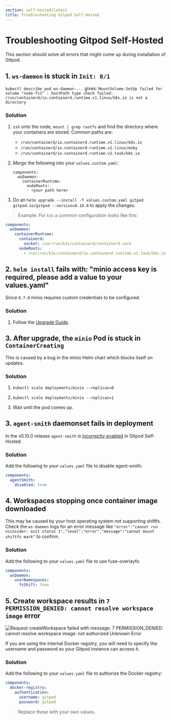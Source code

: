 ```yaml
---
section: self-hosted/latest
title: Troubleshooting Gitpod Self-Hosted
---
```


<script context="module">
  export const prerender = true;
</script>

# Troubleshooting Gitpod Self-Hosted

This section should solve all errors that might come up during installation of Gitpod.

## 1. `ws-daemon` is stuck in `Init: 0/1`

`kubectl describe pod ws-daemon-...` gives:
`MountVolume.SetUp failed for volume "node-fs1" : hostPath type check failed: /run/containerd/io.containerd.runtime.v1.linux/k8s.io is not a directory`

### Solution

1.  `ssh` onto the node, `mount | grep rootfs` and find the directory where your containers are stored. Common paths are:

    - `/run/containerd/io.containerd.runtime.v1.linux/k8s.io`
    - `/run/containerd/io.containerd.runtime.v1.linux/moby`
    - `/run/containerd/io.containerd.runtime.v2.task/k8s.io`

2.  _Merge_ the following into your `values.custom.yaml`:

    ```
    components:
      wsDaemon:
        containerRuntime:
          nodeRoots:
          - <your path here>
    ```

3.  Do an `helm upgrade --install -f values.custom.yaml gitpod gitpod.io/gitpod --version=0.10.0` to apply the changes.

> Example: For `k3s` a common configuration looks like this:

```yaml
components:
  wsDaemon:
    containerRuntime:
      containerd:
        socket: /var/run/k3s/containerd/containerd.sock
      nodeRoots:
        - /var/run/k3s/containerd/io.containerd.runtime.v2.task/k8s.io
```

## 2. `helm install` fails with: "minio access key is required, please add a value to your values.yaml"

Since `0.7.0` minio requires custom credentials to be configured.

### Solution

1.  Follow the [Upgrade Guide](./updating).

## 3. After upgrade, the `minio` Pod is stuck in `ContainerCreating`

This is caused by a bug in the minio Helm chart which blocks itself on updates.

### Solution

1.  `kubectl scale deployments/minio --replicas=0`

1.  `kubectl scale deployments/minio --replicas=1`

1.  Wait until the pod comes up.

## 3. `agent-smith` daemonset fails in deployment

In the v0.10.0 release `agent-smith` is [incorrectly enabled](https://github.com/gitpod-io/gitpod/issues/4885#issuecomment-884205801) in Gitpod Self-Hosted.

### Solution

Add the following to your `values.yaml` file to disable agent-smith:

```yaml
components:
  agentSmith:
    disabled: true
```

## 4. Workspaces stopping once container image downloaded

This may be caused by your host operating system not supporting shiftfs. Check the `ws-daemon` logs for an error message like `"error":"cannot run nsinsider: exit status 1","level":"error","message":"cannot mount shiftfs mark"` to confirm.

### Solution

Add the following to your `values.yaml` file to use fuse-overlayfs:

```yaml
components:
  wsDaemon:
    userNamespaces:
      fsShift: fuse
```

## 5. Create workspace results in `7 PERMISSION_DENIED: cannot resolve workspace image` error

![Request createWorkspace failed with message: 7 PERMISSION_DENIED: cannot resolve workspace image: not authorized Unknown Error](../../../static/images/docs/self-hosted/troubleshooting/registry-unauthorized.jpeg)

If you are using the internal Docker registry, you will need to specify the username and password so your Gitpod instance can access it.

### Solution

Add the following to your `values.yaml` file to authorize the Docker registry:

```yaml
components:
  docker-registry:
    authentication:
      username: gitpod
      password: gitpod
```

> Replace these with your own values.
